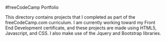 #freeCodeCamp Portfolio

This directory contains projects that I completed as part of the freeCodeCamp.com curriculum.  I am currently working toward my Front End Development certificate, and these projects are made using HTML5, Javascript, and CSS.  I also make use of the Jquery and Bootstrap libraries.
